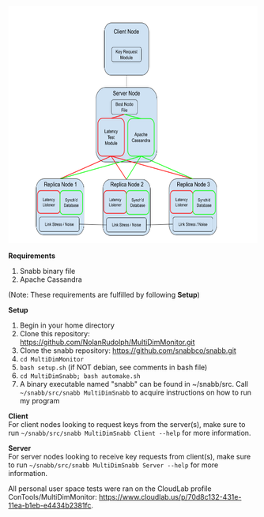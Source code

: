 <p align="center">
  <img width="640" height="480" src="./MultiDimMonitorSketch.png">
</p>

**Requirements** 
1. Snabb binary file 
2. Apache Cassandra  
  
(Note: These requirements are fulfilled by following **Setup**)  
  
**Setup**
1. Begin in your home directory 
2. Clone this repository: https://github.com/NolanRudolph/MultiDimMonitor.git
3. Clone the snabb repository: https://github.com/snabbco/snabb.git
4. ```cd MultiDimMonitor```
5. ```bash setup.sh``` (if NOT debian, see comments in bash file)
6. ```cd MultiDimSnabb; bash automake.sh```
7. A binary executable named "snabb" can be found in ~/snabb/src. Call ```~/snabb/src/snabb MultiDimSnabb``` to acquire instructions on how to run my program

**Client**  
For client nodes looking to request keys from the server(s), make sure to run ```~/snabb/src/snabb MultiDimSnabb Client --help``` for more information.

**Server**  
For server nodes looking to receive key requests from client(s), make sure to run ```~/snabb/src/snabb MultiDimSnabb Server --help``` for more information.

All personal user space tests were ran on the CloudLab profile ConTools/MultiDimMonitor: https://www.cloudlab.us/p/70d8c132-431e-11ea-b1eb-e4434b2381fc.

